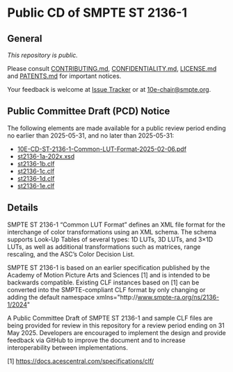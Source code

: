 # Public CD of SMPTE ST 2136-1

## General

_This repository is *public*._

Please consult [CONTRIBUTING.md](./CONTRIBUTING.md), [CONFIDENTIALITY.md](./CONFIDENTIALITY.md), [LICENSE.md](./LICENSE.md) and
[PATENTS.md](./PATENTS.md) for important notices.

Your feedback is welcome at [Issue Tracker](https://github.com/SMPTE/st2136-1/issues) or at [10e-chair@smpte.org](mailto:10e-chair@smpte.org).

## Public Committee Draft (PCD) Notice

The following elements are made available for a public review period ending no earlier than 2025-05-31, and no later than 2025-05-31:

* <a href="https://github.com/SMPTE/st2136-1/blob/main/10E-CD-ST-2136-1-Common-LUT-Format-2025-02-06.pdf">10E-CD-ST-2136-1-Common-LUT-Format-2025-02-06.pdf</a>
* <a href="https://github.com/SMPTE/st2136-1/blob/main/st2136-1a-202x.xsd">st2136-1a-202x.xsd</a>
* <a href="https://github.com/SMPTE/st2136-1/blob/main/st2136-1b.clf">st2136-1b.clf</a>
* <a href="https://github.com/SMPTE/st2136-1/blob/main/st2136-1c.clf">st2136-1c.clf</a>
* <a href="https://github.com/SMPTE/st2136-1/blob/main/st2136-1d.clf">st2136-1d.clf</a>
* <a href="https://github.com/SMPTE/st2136-1/blob/main/st2136-1e.clf">st2136-1e.clf</a>


## Details

SMPTE ST 2136-1 “Common LUT Format” defines an XML file format for the interchange of color transformations using an XML schema. The schema supports Look-Up Tables of several types: 1D LUTs, 3D LUTs, and 3×1D LUTs, as well as additional transformations such as matrices, range rescaling, and the ASC’s Color Decision List.

SMPTE ST 2136-1 is based on an earlier specification published by the Academy of Motion Picture Arts and Sciences [1] and is intended to be backwards compatible.
Existing CLF instances based on [1] can be converted into the SMPTE-compliant CLF format by only changing or adding the default namespace xmlns="http:​&#65279;//www.smpte-ra.org/ns/2136-1/2024"

A Public Committee Draft of SMPTE ST 2136-1 and sample CLF files are being provided for review in this repository for a review period ending on 31 May 2025. Developers are encouraged to implement the design and provide feedback via GitHub to improve the document and to increase interoperability between implementations.

[1] <a href="https://docs.acescentral.com/specifications/clf/">https://docs.acescentral.com/specifications/clf/</a>
